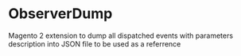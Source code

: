 # ObserverDump
Magento 2 extension to dump all dispatched events with parameters description into JSON file to be used as a referrence
